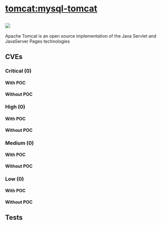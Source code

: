# [tomcat:mysql-tomcat](https://hub.docker.com/_/tomcat?tab=tags)
![](https://img.shields.io/static/v1?label=tag&message=mysql-tomcat&color=blue)
---
<p>
Apache Tomcat is an open source implementation of the Java Servlet and JavaServer Pages technologies
</p>

## CVEs
### Critical (0)
#### With POC

#### Without POC


### High (0)
#### With POC

#### Without POC


### Medium (0)
#### With POC

#### Without POC


### Low (0)
#### With POC

#### Without POC


## Tests
